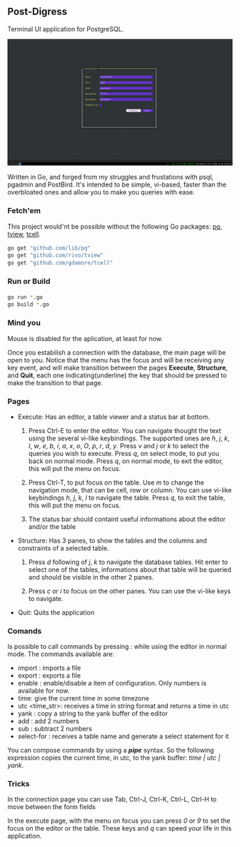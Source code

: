 ## Post-Digress
Terminal UI application for PostgreSQL.

![Demo](https://github.com/Felipe-Aquino/postdigress/blob/master/sample.gif)


Written in Go, and forged from my struggles and frustations with psql, pgadmin and PostBird.
It's intended to be simple, vi-based, faster than the overbloated ones and allow you to make you queries with ease.

### Fetch'em
This project would'nt be possible without the following Go packages: [pq](https://github.com/lib/pq), [tview](https://github.com/rivo/tview), [tcell](https://github.com/gdamore/tcell).

```bash
go get "github.com/lib/pq"
go get "github.com/rivo/tview"
go get "github.com/gdamore/tcell"
```

### Run or Build

```bash
go run *.go
go build *.go
```

### Mind you
Mouse is disabled for the aplication, at least for now.

Once you estabilish a connection with the database, the main page will be open to you.
Notice that the menu has the focus and will be receiving any key event,
and will make transition between the pages **Execute**, **Structure**,
and **Quit**, each one indicating(underline) the key that should be pressed to
make the transition to that page.

### Pages
* Execute: Has an editor, a table viewer and a status bar at bottom.
  1. Press Ctrl-E to enter the editor. You can navigate thought the text using
  the several vi-like keybindings. The supported ones are _h_, _j_, _k_, _l_, _w_, _e_, _b_, _i_, _a_, _x_, _o_, _O_, _p_, _r_, _d_, _y_.
  Press _v_ and _j_ or _k_ to select the queries you wish to execute.
  Press _q_, on select mode, to put you back on normal mode.
  Press _q_, on normal mode, to exit the editor, this will put the menu on focus.

  2. Press Ctrl-T, to put focus on the table. Use _m_ to change the navigation mode,
  that can be cell, row or column. You can use vi-like keybindings _h_, _j_, _k_, _l_ to navigate
  the table. Press _q_, to exit the table, this will put the menu on focus.

  3. The status bar should containt useful informations about the editor and/or the table

* Structure: Has 3 panes, to show the tables and the columns and constraints of a selected table.
  1. Press _d_ following of _j_, _k_ to navigate the database tables. Hit enter to select one of 
  the tables, informations about that table will be queried and should be visible in the other 2 panes.

  2. Press _c_ or _i_ to focus on the other panes. You can use the vi-like keys to navigate.

* Quit: Quits the application

### Comands
Is possible to call commands by pressing _:_ while using the editor in normal mode.
The commands available are:

- import <path>: imports a file
- export <path>: exports a file
- enable <item> <bool>: enable/disable a item of configuration. Only numbers is available for now.
- time: give the current time in some timezone
- utc <time_str>: receives a time in string format and returns a time in utc
- yank <str>: copy a string to the yank buffer of the editor
- add <num> <num>: add 2 numbers
- sub <num> <num>: subtract 2 numbers
- select-for <str>: receives a table name and generate a select statement for it

You can compose commands by using a ***pipe*** syntax.
So the following expression copies the current time, in utc, to the yank buffer: 
_time | utc | yank_.

### Tricks
In the connection page you can use Tab, Ctrl-J, Ctrl-K, Ctrl-L, Ctrl-H to move between the form fields

In the execute page, with the menu on focus you can press _0_ or _9_ to set the focus on the editor or the table.
These keys and _q_ can speed your life in this application.
